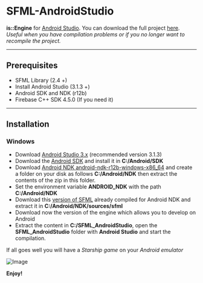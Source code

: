 # SFML-AndroidStudio
**is::Engine** for [Android Studio](https://developer.android.com/studio).
You can download the full project [here](https://drive.google.com/file/d/1Un2EldpcrBtLuogcyjqbkhKVq6kwIJ29/view).
*Useful when you have compilation problems or if you no longer want to recompile the project.*

---

## Prerequisites

- SFML Library (2.4 +)
- Install Android Studio (3.1.3 +)
- Android SDK and NDK (r12b)
- Firebase C++ SDK 4.5.0 (If you need it)

---

## Installation

### Windows
- Download [Android Studio 3.x](https://developer.android.com/studio) (recommended version 3.1.3)
- Download the [Android SDK](https://developer.android.com/studio) and install it in **C:/Android/SDK**
- Download [Android NDK android-ndk-r12b-windows-x86_64](https://developer.android.com/ndk/downloads/older_releases.html) and create a folder on your disk as follows **C:/Android/NDK** then extract the contents of the zip in this folder.
- Set the environment variable **ANDROID_NDK** with the path **C:/Android/NDK**
- Download this [version of SFML](https://github.com/Is-Daouda/is-Engine/tree/master/SFML_2.4.0_Build_For_NDK_r12b) already compiled for Android NDK and extract it in **C:/Android/NDK/sources/sfml**
- Download now the version of the engine which allows you to develop on Android
- Extract the content in **C:/SFML_AndroidStudio**, open the **SFML_AndroidStudio** folder with **Android Studio** and start the compilation.

If all goes well you will have a *Starship game* on your *Android emulator*

![Image](https://i48.servimg.com/u/f48/20/16/75/27/engine10.png)

**Enjoy!**